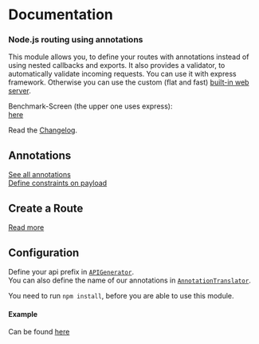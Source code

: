 # Documentation

### Node.js routing using annotations

This module allows you, to define your routes with annotations instead of using nested callbacks and exports.
It also provides a validator, to automatically validate incoming requests. 
You can use it with express framework. Otherwise you can use the custom (flat and fast) [built-in web server](/doc/builtinserver.md).

Benchmark-Screen (the upper one uses express):  
[here](/test/benchmark.png)

Read the [Changelog](/doc/changelog.md).

## Annotations
[See all annotations](/doc/annotations.md)  
[Define constraints on payload](/doc/constraints.md)

## Create a Route
[Read more](/doc/usage.md)

## Configuration
Define your api prefix in [`APIGenerator`](/src/generator.js#L1).  
You can also define the name of our annotations in [`AnnotationTranslator`](/src/translator.js#L1).

You need to run `npm install`, before you are able to use this module.

#### Example
Can be found [here](/test/sample.js)
